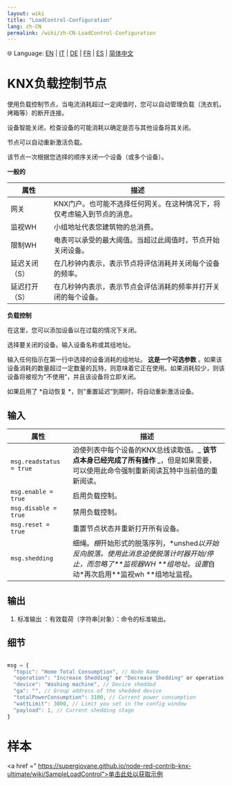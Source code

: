 ```yaml
---
layout: wiki
title: "LoadControl-Configuration"
lang: zh-CN
permalink: /wiki/zh-CN-LoadControl-Configuration
---
```

🌐 Language: [EN](https://supergiovane.github.io/node-red-contrib-knx-ultimate/wiki/LoadControl-Configuration) | [IT](https://supergiovane.github.io/node-red-contrib-knx-ultimate/wiki/it-LoadControl-Configuration) | [DE](https://supergiovane.github.io/node-red-contrib-knx-ultimate/wiki/de-LoadControl-Configuration) | [FR](https://supergiovane.github.io/node-red-contrib-knx-ultimate/wiki/fr-LoadControl-Configuration) | [ES](https://supergiovane.github.io/node-red-contrib-knx-ultimate/wiki/es-LoadControl-Configuration) | [简体中文](https://supergiovane.github.io/node-red-contrib-knx-ultimate/wiki/zh-CN-LoadControl-Configuration)

# KNX负载控制节点

使用负载控制节点，当电流消耗超过一定阈值时，您可以自动管理负载（洗衣机，烤箱等）的断开连接。

设备智能关闭，检查设备的可能消耗以确定是否与其他设备将其关闭。

节点可以自动重新激活负载。

该节点一次根据您选择的顺序关闭一个设备（或多个设备）。

**一般的**

|属性|描述|
| - | - |
|网关|KNX门户。也可能不选择任何网关。在这种情况下，将仅考虑输入到节点的消息。|
|监视WH |小组地址代表您建筑物的总消费。|
|限制WH |电表可以承受的最大阈值。当超过此阈值时，节点开始关闭设备。|
|延迟关闭（S）|在几秒钟内表示，表示节点将评估消耗并关闭每个设备的频率。|
|延迟打开（S）|在几秒钟内表示，表示节点会评估消耗的频率并打开关闭的每个设备。|

**负载控制**

在这里，您可以添加设备以在过载的情况下关闭。

选择要关闭的设备。输入设备名称或其组地址。

输入任何指示在第一行中选择的设备消耗的组地址。 **这是一个可选参数** 。如果该设备消耗的数量超过一定数量的瓦特，则意味着它正在使用。如果消耗较少，则该设备将被视为"不使用”，并且该设备将立即关闭。

如果启用了 \*自动恢复 \*，则"重置延迟”到期时，将自动重新激活设备。

## 输入

|属性|描述|
| - | - |
|`msg.readstatus = true` |迫使列表中每个设备的KNX总线读取值。_ **该节点本身已经完成了所有操作** _，但是如果需要，可以使用此命令强制重新阅读瓦特中当前值的重新阅读。| | |
|`msg.enable = true` |启用负载控制。|
|`msg.disable = true` |禁用负载控制。|
|`msg.reset = true` |重置节点状态并重新打开所有设备。 |
|`msg.shedding` |细绳。_&#x68DA;_&#x5F00;始形式的脱落序列，\*unshe&#x64;_&#x4EE5;开始反向脱落。使用此消息迫使脱落计时器开始/停止，而忽略了\*\*监视器WH \*\*组地址。设&#x7F6E;_&#x81EA;动\*再次启用\*\*监视wh \*\*组地址监视。|

## 输出

1. 标准输出
   ：有效载荷（字符串|对象）：命令的标准输出。

## 细节

```javascript

msg = {
  "topic": "Home Total Consumption", // Node Name
  "operation": "Increase Shedding" or "Decrease Shedding" or operation reflecting the input message (disable, enable, reset), // Operation
  "device": "Washing machine", // Device shedded
  "ga": "", // Group address of the shedded device
  "totalPowerConsumption": 3100, // Current power consumption
  "wattLimit": 3000, // Limit you set in the config window
  "payload": 1, // Current shedding stage
}

```

# 样本

\<a href =" https://supergiovane.github.io/node-red-contrib-knx-ultimate/wiki/SampleLoadControl”>单击此处以获取示例</a>
